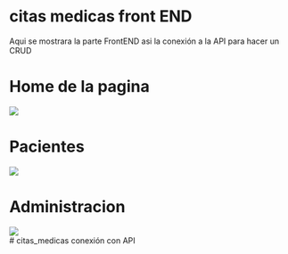 # citas medicas front END
Aqui se mostrara la parte FrontEND asi la conexión a la API para hacer un CRUD
<h1>Home de la pagina</h1>
<img src="https://user-images.githubusercontent.com/33709574/167508990-2b772d03-bb20-4cd8-bd6f-e20c56ea7562.png">
<br>
<h1>Pacientes</h1>
<img src="https://user-images.githubusercontent.com/33709574/167509171-16fca556-d3f4-401f-84f7-a6af20d3b798.png">
<br>
<h1>Administracion</h1>
<img src="https://user-images.githubusercontent.com/33709574/167509245-074e8361-d59d-4634-9dd4-5ce3fe1026b4.png">
<br>
# citas_medicas conexión con API



